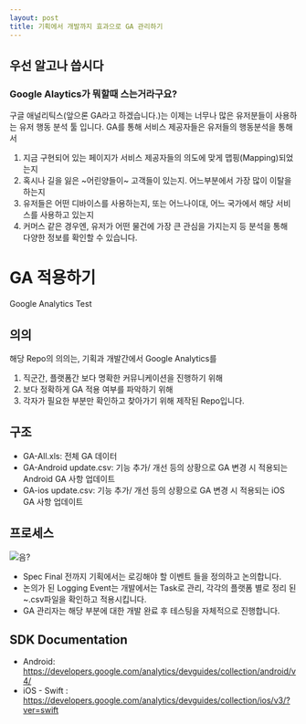 ```yaml
---
layout: post
title: 기획에서 개발까지 효과으로 GA 관리하기
---
```

<script>
  (function(i,s,o,g,r,a,m){i['GoogleAnalyticsObject']=r;i[r]=i[r]||function(){
  (i[r].q=i[r].q||[]).push(arguments)},i[r].l=1*new Date();a=s.createElement(o),
  m=s.getElementsByTagName(o)[0];a.async=1;a.src=g;m.parentNode.insertBefore(a,m)
  })(window,document,'script','https://www.google-analytics.com/analytics.js','ga');

  ga('create', 'UA-105839481-1', 'auto');
  ga('send', 'pageview');
</script>

## 우선 알고나 씁시다
### Google Alaytics가 뭐할때 스는거라구요?
구글 애널리틱스(앞으론 GA라고 하겠습니다.)는 이제는 너무나 많은 유저분들이 사용하는 유저 행동 분석 툴 입니다.
GA를 통해 서비스 제공자들은 유저들의 행동분석을 통해서
1. 지금 구현되어 있는 페이지가 서비스 제공자들의 의도에 맞게 맵핑(Mapping)되었는지
2. 혹시나 길을 잃은 ~어린양들이~ 고객들이 있는지. 어느부분에서 가장 많이 이탈을 하는지
3. 유저들은 어떤 디바이스를 사용하는지, 또는 어느나이대, 어느 국가에서 해당 서비스를 사용하고 있는지
4. 커머스 같은 경우엔, 유저가 어떤 물건에 가장 큰 관심을 가지는지
등 분석을 통해 다양한 정보를 확인할 수 있습니다.

# GA 적용하기
Google Analytics Test
## 의의
해당 Repo의 의의는, 기획과 개발간에서 Google Analytics를
1. 직군간, 플랫폼간 보다 명확한 커뮤니케이션을 진행하기 위해
2. 보다 정확하게 GA 적용 여부를 파악하기 위해
3. 각자가 필요한 부분만 확인하고 찾아가기 위해
제작된 Repo입니다.

## 구조
* GA-All.xls: 전체 GA 데이터
* GA-Android update.csv: 기능 추가/ 개선 등의 상황으로 GA 변경 시 적용되는 Android GA 사항 업데이트
* GA-ios update.csv: 기능 추가/ 개선 등의 상황으로 GA 변경 시 적용되는 iOS GA 사항 업데이트

## 프로세스
![음?](https://files.slack.com/files-pri/T02EMF0J1-F6HFL9NRJ/ga_tracking_process.png?pub_secret=259ee686d7)
* Spec Final 전까지 기획에서는 로깅해야 할 이벤트 들을 정의하고 논의합니다.
* 논의가 된 Logging Event는 개발에서는 Task로 관리, 각각의 플랫폼 별로 정리 된 ~.csv파일을 확인하고 적용시킵니다.
* GA 관리자는 해당 부분에 대한 개발 완료 후 테스팅을 자체적으로 진행합니다.

## SDK Documentation
* Android: https://developers.google.com/analytics/devguides/collection/android/v4/
* iOS - Swift : https://developers.google.com/analytics/devguides/collection/ios/v3/?ver=swift
